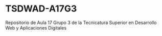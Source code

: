 # TSDWAD-A17G3
Repositorio de Aula 17 Grupo 3 de la Tecnicatura Superior en Desarrollo Web y Aplicaciones Digitales
